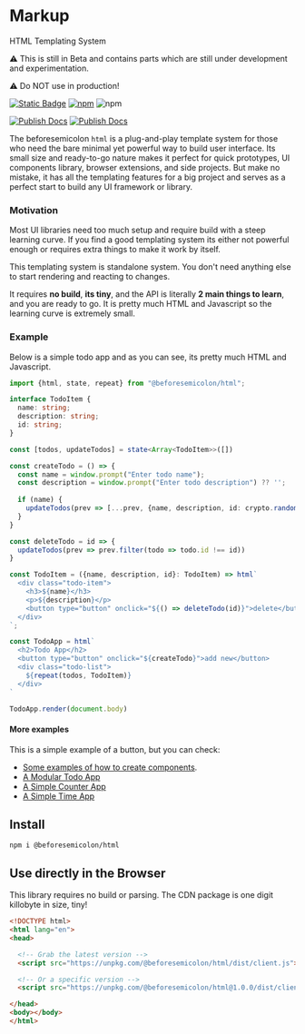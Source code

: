 # Markup
HTML Templating System

⚠️ This is still in Beta and contains parts which are still under development and experimentation.

⚠️ Do NOT use in production!

[![Static Badge](https://img.shields.io/badge/docs-markup.beforesemicolon.com-blue)](https://beforesemicolon.github.io/html/)
[![npm](https://img.shields.io/npm/v/%40beforesemicolon%2Fhtml)](https://www.npmjs.com/package/@beforesemicolon/html)
![npm](https://img.shields.io/npm/l/%40beforesemicolon%2Fhtml)

[![Publish Docs](https://github.com/beforesemicolon/html/actions/workflows/publish-docs.yml/badge.svg)](https://github.com/beforesemicolon/html/actions/workflows/publish-docs.yml)
[![Publish Docs](https://github.com/beforesemicolon/html/actions/workflows/publish-docs.yml/badge.svg)](https://github.com/beforesemicolon/html/actions/workflows/publish-docs.yml)

The beforesemicolon `html` is a plug-and-play template system for those who need the bare minimal yet powerful
way to build user interface. Its small size and ready-to-go nature makes it perfect for quick prototypes, 
UI components library, browser extensions, and side projects. But make no mistake, it has all the templating
features for a big project and serves as a perfect start to build any UI framework or library.

### Motivation
Most UI libraries need too much setup and require build with a steep learning curve. If you find a good templating system
its either not powerful enough or requires extra things to make it work by itself.

This templating system is standalone system. You don't need anything else to start rendering and reacting to changes.

It requires **no build**, **its tiny**, and the API is literally **2 main things to learn**, and you are ready to go. 
It is pretty much HTML and Javascript so the learning curve is extremely small.

### Example
Below is a simple todo app and as you can see, its pretty much HTML and Javascript.

```ts
import {html, state, repeat} from "@beforesemicolon/html";

interface TodoItem {
  name: string;
  description: string;
  id: string;
}

const [todos, updateTodos] = state<Array<TodoItem>>([])

const createTodo = () => {
  const name = window.prompt("Enter todo name");
  const description = window.prompt("Enter todo description") ?? '';
  
  if (name) {
    updateTodos(prev => [...prev, {name, description, id: crypto.randomUUID()}])
  }
}

const deleteTodo = id => {
  updateTodos(prev => prev.filter(todo => todo.id !== id))
}

const TodoItem = ({name, description, id}: TodoItem) => html`
  <div class="todo-item">
    <h3>${name}</h3>
    <p>${description}</p>
    <button type="button" onclick="${() => deleteTodo(id)}">delete</button>
  </div>
`;

const TodoApp = html`
  <h2>Todo App</h2>
  <button type="button" onclick="${createTodo}">add new</button>
  <div class="todo-list">
    ${repeat(todos, TodoItem)}
  </div>
`

TodoApp.render(document.body)
```

#### More examples

This is a simple example of a button, but you can check:
- [Some examples of how to create components](#component-patterns).
- [A Modular Todo App](https://stackblitz.com/edit/web-platform-lvonxr?file=app.js)
- [A Simple Counter App](https://stackblitz.com/edit/web-platform-adqrrf?file=app.js)
- [A Simple Time App](https://stackblitz.com/edit/web-platform-bwoxex?file=button.js)

## Install
```
npm i @beforesemicolon/html
```

## Use directly in the Browser
This library requires no build or parsing. The CDN package is one digit killobyte in size, tiny!

```html
<!DOCTYPE html>
<html lang="en">
<head>

  <!-- Grab the latest version -->
  <script src="https://unpkg.com/@beforesemicolon/html/dist/client.js"></script>

  <!-- Or a specific version -->
  <script src="https://unpkg.com/@beforesemicolon/html@1.0.0/dist/client.js"></script>

</head>
<body></body>
</html>

```
